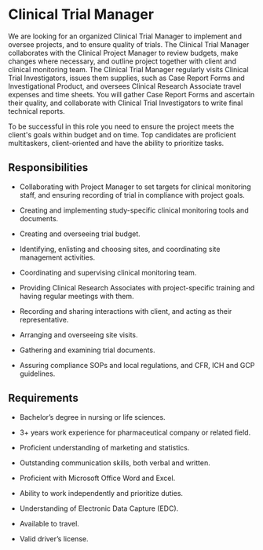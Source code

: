# Clinical Trial Manager

We are looking for an organized Clinical Trial Manager to implement and oversee projects, and to ensure quality of trials. The Clinical Trial Manager collaborates with the Clinical Project Manager to review budgets, make changes where necessary, and outline project together with client and clinical monitoring team. The Clinical Trial Manager regularly visits Clinical Trial Investigators, issues them supplies, such as Case Report Forms and Investigational Product, and oversees Clinical Research Associate travel expenses and time sheets. You will gather Case Report Forms and ascertain their quality, and collaborate with Clinical Trial Investigators to write final technical reports.

To be successful in this role you need to ensure the project meets the client's goals within budget and on time. Top candidates are proficient multitaskers, client-oriented and have the ability to prioritize tasks.

## Responsibilities

* Collaborating with Project Manager to set targets for clinical monitoring staff, and ensuring recording of trial in compliance with project goals.

* Creating and implementing study-specific clinical monitoring tools and documents.

* Creating and overseeing trial budget.

* Identifying, enlisting and choosing sites, and coordinating site management activities.

* Coordinating and supervising clinical monitoring team.

* Providing Clinical Research Associates with project-specific training and having regular meetings with them.

* Recording and sharing interactions with client, and acting as their representative.

* Arranging and overseeing site visits.

* Gathering and examining trial documents.

* Assuring compliance SOPs and local regulations, and CFR, ICH and GCP guidelines.

## Requirements

* Bachelor’s degree in nursing or life sciences.

* 3+ years work experience for pharmaceutical company or related field.

* Proficient understanding of marketing and statistics.

* Outstanding communication skills, both verbal and written.

* Proficient with Microsoft Office Word and Excel.

* Ability to work independently and prioritize duties.

* Understanding of Electronic Data Capture (EDC).

* Available to travel.

* Valid driver’s license.

